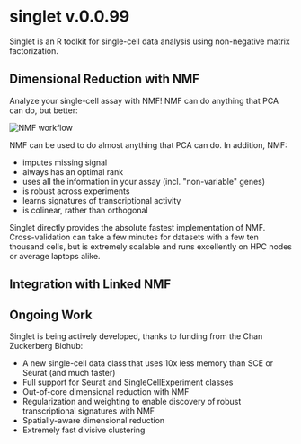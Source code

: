 # singlet v.0.0.99

Singlet is an R toolkit for single-cell data analysis using non-negative matrix factorization.

## Dimensional Reduction with NMF

Analyze your single-cell assay with NMF!  NMF can do anything that PCA can do, but better:

![NMF workflow](https://github.com/zdebruine/singlet/blob/main/readme_figures/Picture1.png)

NMF can be used to do almost anything that PCA can do. In addition, NMF:
* imputes missing signal
* always has an optimal rank
* uses all the information in your assay (incl. "non-variable" genes)
* is robust across experiments
* learns signatures of transcriptional activity
* is colinear, rather than orthogonal

Singlet directly provides the absolute fastest implementation of NMF. Cross-validation can take a few minutes for datasets with a few ten thousand cells, but is extremely scalable and runs excellently on HPC nodes or average laptops alike.

## Integration with Linked NMF

## Ongoing Work

Singlet is being actively developed, thanks to funding from the Chan Zuckerberg Biohub:

* A new single-cell data class that uses 10x less memory than SCE or Seurat (and much faster)
* Full support for Seurat and SingleCellExperiment classes
* Out-of-core dimensional reduction with NMF
* Regularization and weighting to enable discovery of robust transcriptional signatures with NMF
* Spatially-aware dimensional reduction
* Extremely fast divisive clustering
